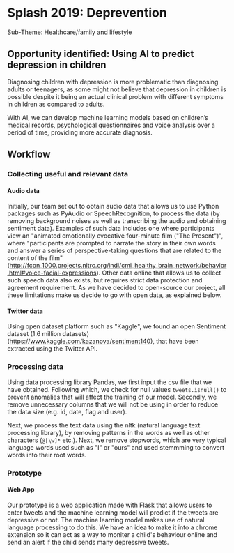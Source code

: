 # Splash 2019: Deprevention
Sub-Theme: Healthcare/family and lifestyle

## Opportunity identified: Using AI to predict depression in children
Diagnosing children with depression is more problematic than diagnosing adults or teenagers, as some might not believe that depression in children is possible despite it being an actual clinical problem with different symptoms in children as compared to adults.

With AI, we can develop machine learning models based on children’s medical records, psychological questionnaires and voice analysis over a period of time, providing more accurate diagnosis. 

## Workflow

### Collecting useful and relevant data

#### Audio data
Initially, our team set out to obtain audio data that allows us to use Python packages such as PyAudio or SpeechRecognition, to process the data (by removing background noises as well as transcribing the audio and obtaining sentiment data). Examples of such data includes one where participants view an "animated emotionally evocative four-minute film ("The Present")", where "participants are prompted to narrate the story in their own words and answer a series of perspective-taking questions that are related to the content of the film" (http://fcon_1000.projects.nitrc.org/indi/cmi_healthy_brain_network/behavior.html#voice-facial-expressions). Other data online that allows us to collect such speech data also exists, but requires strict data protection and agreement requirement. As we have decided to open-source our project, all these limitations make us decide to go with open data, as explained below.

#### Twitter data
Using open dataset platform such as "Kaggle", we found an open Sentiment dataset (1.6 million datasets) (https://www.kaggle.com/kazanova/sentiment140), that have been extracted using the Twitter API.

### Processing data
Using data processing library Pandas, we first input the csv file that we have obtained. Following which, we check for null values ```tweets.isnull()``` to prevent anomalies that will affect the training of our model. Secondly, we remove unnecessary columns that we will not be using in order to reduce the data size (e.g. id, date, flag and user).

Next, we process the text data using the nltk (natural language text processing library), by removing patterns in the words as well as other characters (```@[\w]*``` etc.). Next, we remove stopwords, which are very typical language words used such as "I" or "ours" and used stemmming to convert words into their root words.

### Prototype
#### Web App
Our prototype is a web application made with Flask that allows users to enter tweets and the machine learning model will predict if the tweets are depressive or not. The machine learning model makes use of natural language processing to do this. We have an idea to make it into a chrome extension so it can act as a way to moniter a child's behaviour online and send an alert if the child sends many depressive tweets. 

